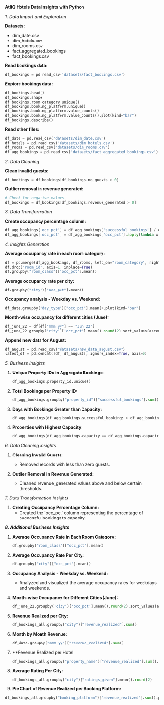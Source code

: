 **AtliQ Hotels Data Insights with Python**

*1. Data Import and Exploration*

**Datasets:**
- dim_date.csv
- dim_hotels.csv
- dim_rooms.csv
- fact_aggregated_bookings
- fact_bookings.csv

**Read bookings data:**
```python
df_bookings = pd.read_csv('datasets/fact_bookings.csv')
```

**Explore bookings data:**
```python
df_bookings.head()
df_bookings.shape
df_bookings.room_category.unique()
df_bookings.booking_platform.unique()
df_bookings.booking_platform.value_counts()
df_bookings.booking_platform.value_counts().plot(kind="bar")
df_bookings.describe()
```

**Read other files:**
```python
df_date = pd.read_csv('datasets/dim_date.csv')
df_hotels = pd.read_csv('datasets/dim_hotels.csv')
df_rooms = pd.read_csv('datasets/dim_rooms.csv')
df_agg_bookings = pd.read_csv('datasets/fact_aggregated_bookings.csv')
```

*2. Data Cleaning*

**Clean invalid guests:**
```python
df_bookings = df_bookings[df_bookings.no_guests > 0]
```

**Outlier removal in revenue generated:**
```python
# Check for negative values
df_bookings = df_bookings[df_bookings.revenue_generated > 0]
```

*3. Data Transformation*

**Create occupancy percentage column:**
```python
df_agg_bookings['occ_pct'] = df_agg_bookings['successful_bookings'] / df_agg_bookings['capacity']
df_agg_bookings['occ_pct'] = df_agg_bookings['occ_pct'].apply(lambda x: round(x * 100, 2))
```

*4. Insights Generation*

**Average occupancy rate in each room category:**
```python
df = pd.merge(df_agg_bookings, df_rooms, left_on="room_category", right_on="room_id")
df.drop("room_id", axis=1, inplace=True)
df.groupby("room_class")["occ_pct"].mean()
```

**Average occupancy rate per city:**
```python
df.groupby("city")["occ_pct"].mean()
```

**Occupancy analysis - Weekday vs. Weekend:**
```python
df_date.groupby("day_type")["occ_pct"].mean().plot(kind="bar")
```

**Month-wise occupancy for different cities (June):**
```python
df_june_22 = df[df["mmm yy"] == "Jun 22"]
df_june_22.groupby('city')['occ_pct'].mean().round(2).sort_values(ascending=False).plot(kind="bar")
```

**Append new data for August:**
```python
df_august = pd.read_csv("datasets/new_data_august.csv")
latest_df = pd.concat([df, df_august], ignore_index=True, axis=0)
```

*5. Business Insights*

1. **Unique Property IDs in Aggregate Bookings:**
   ```python
   df_agg_bookings.property_id.unique()
   ```

2. **Total Bookings per Property ID:**
   ```python
   df_agg_bookings.groupby("property_id")["successful_bookings"].sum()
   ```

3. **Days with Bookings Greater than Capacity:**
   ```python
   df_agg_bookings[df_agg_bookings.successful_bookings > df_agg_bookings.capacity]
   ```

4. **Properties with Highest Capacity:**
   ```python
   df_agg_bookings[df_agg_bookings.capacity == df_agg_bookings.capacity.max()]
   ```

*6. Data Cleaning Insights*

1. **Cleaning Invalid Guests:**
   - Removed records with less than zero guests.

2. **Outlier Removal in Revenue Generated:**
   - Cleaned revenue_generated values above and below certain thresholds.

*7. Data Transformation Insights*

1. **Creating Occupancy Percentage Column:**
   - Created the 'occ_pct' column representing the percentage of successful bookings to capacity.



***8. Additional Business Insights***

1. **Average Occupancy Rate in Each Room Category:**
   ```python
   df.groupby("room_class")["occ_pct"].mean()
   ```

2. **Average Occupancy Rate Per City:**
   ```python
   df.groupby("city")["occ_pct"].mean()
   ```

3. **Occupancy Analysis - Weekday vs. Weekend:**
   - Analyzed and visualized the average occupancy rates for weekdays and weekends.

4. **Month-wise Occupancy for Different Cities (June):**
   ```python
   df_june_22.groupby('city')['occ_pct'].mean().round(2).sort_values(ascending=False)
   ```

5. **Revenue Realized per City:**
   ```python
   df_bookings_all.groupby("city")["revenue_realized"].sum()
   ```

6. **Month by Month Revenue:**
   ```python
   df_date.groupby("mmm yy")["revenue_realized"].sum()
   ```

7. **Revenue Realized per Hotel
   ```python
   df_bookings_all.groupby("property_name")["revenue_realized"].sum().round(2).sort_values()
   ```

9. **Average Rating Per City:**
   ```python
   df_bookings_all.groupby("city")["ratings_given"].mean().round(2)
   ```

10. **Pie Chart of Revenue Realized per Booking Platform:**
   ```python
   df_bookings_all.groupby("booking_platform")["revenue_realized"].sum().plot(kind="pie")
   ```
